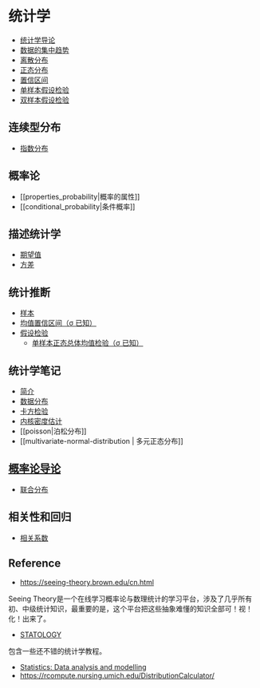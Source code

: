 # 统计学

- [统计学导论](./intro/stat_intro.md)
- [数据的集中趋势](./descriptive/central.md)
- [离散分布](./distribution/discrete_distribution.md)
- [正态分布](./distribution/normal.md)
- [置信区间](./confidence_interval/_confidence_interval.md)
- [单样本假设检验](./hypothesis_test/test_one.md)
- [双样本假设检验](./hypothesis_test/test_two.md)


## 连续型分布

- [指数分布](./distribution/exponential.md)

## 概率论

- [[properties_probability|概率的属性]]
- [[conditional_probability|条件概率]]

## 描述统计学

- [期望值](expectation.md)
- [方差](variance.md)

## 统计推断

- [样本](./sample_distribution/sample.md)
- [均值置信区间（σ 已知）](./confidence_interval/mean_with_sigma.md)
- [假设检验](./hypothesis_test/test_intro.md)
  - [单样本正态总体均值检验（σ 已知）](./hypothesis_test/test_mean_with_sigma.md)

## 统计学笔记

- [简介](math/statistics/1_intro.md)
- [数据分布](_distribution.md)
- [卡方检验](chi_square.md)
- [内核密度估计](kernel_density_estimation.md)
- [[poisson|泊松分布]]
- [[multivariate-normal-distribution | 多元正态分布]]

## [**概率论导论**](https://online.stat.psu.edu/stat414/)

- [联合分布](_bivariate_distribution.md)

## 相关性和回归

- [相关系数](./bivariate_distribution/2_correlation_coefficient.md)

## Reference

- https://seeing-theory.brown.edu/cn.html

Seeing Theory是一个在线学习概率论与数理统计的学习平台，涉及了几乎所有初、中级统计知识，最重要的是，这个平台把这些抽象难懂的知识全部可！视！化！出来了。

- [STATOLOGY](https://www.statology.org/about/)

包含一些还不错的统计学教程。

- [Statistics: Data analysis and modelling](https://mspeekenbrink.github.io/sdam-book/index.html)
- https://rcompute.nursing.umich.edu/DistributionCalculator/